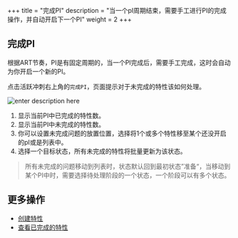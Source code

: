 ﻿+++
title = "完成PI"
description = "当一个pI周期结束，需要手工进行PI的完成操作，并自动开启下一个PI"
weight = 2
+++

## 完成PI
   
根据ART节奏，PI是有固定周期的，当一个PI完成后，需要手工完成，这时会自动为你开启一个新的PI。

点击活跃冲刺右上角的`完成PI`，页面提示对于未完成的特性该如何处理。


![enter description here](/docs/user-guide/safe/feature-list/img/finish_pi_1.png)

1. 显示当前PI中已完成的特性数。
2. 显示当前PI中未完成的特性数。
3. 你可以设置未完成问题的放置位置，选择将1个或多个特性移至某个还没开启的pI或是列表中。
4. 选择一个目标状态，所有未完成的特性将批量更新为该状态。
<blockquote class="note">
   所有未完成的问题移动到列表时，状态默认回到最初状态”准备“，当移动到某个PI中时，需要选择待处理阶段的一个状态，一个阶段可以有多个状态。
    </blockquote>



## 更多操作

- [创建特性](../create-feature)
- [查看已完成的特性](../search)
